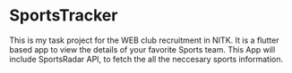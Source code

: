 # SportsTracker
This is my task project for the WEB club recruitment in NITK. It is a flutter based app to view the details of your favorite Sports team.
This App will include SportsRadar API, to fetch the all the neccesary sports information.

